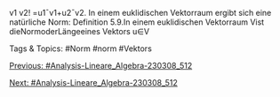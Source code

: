 v1
v2!
=u1¯v1+u2¯v2.
In einem euklidischen Vektorraum ergibt sich eine natürliche Norm:
Definition 5.9.In einem euklidischen Vektorraum Vist dieNormoderLängeeines Vektors u∈V

   Tags & Topics:
   #Norm
   #norm
   #Vektors

[Previous: #Analysis-Lineare_Algebra-230308_512](Analysis-Lineare_Algebra-230308_512.md)

[Next: #Analysis-Lineare_Algebra-230308_512](Analysis-Lineare_Algebra-230308_512.md)
